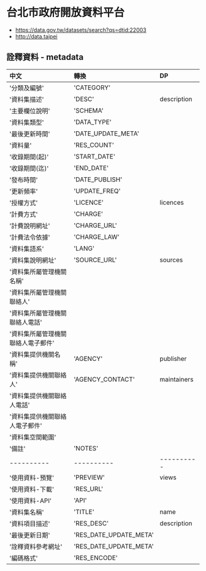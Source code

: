 # 台北市政府開放資料平台

- https://data.gov.tw/datasets/search?qs=dtid:22003
- http://data.taipei



## 詮釋資料 - metadata


| 中文 | 轉換 | DP |
| :---- | :---- | :---- |
|'分類及編號'|'CATEGORY'||
|'資料集描述'| 'DESC'| description|
|'主要欄位說明'| 'SCHEMA'||
|'資料集類型'|'DATA_TYPE'||
|'最後更新時間'|'DATE_UPDATE_META'||
|'資料量'|'RES_COUNT'||
|'收錄期間(起)'|'START_DATE'||
|'收錄期間(迄)'|'END_DATE'||
|'發布時間'|'DATE_PUBLISH'||
|'更新頻率'|'UPDATE_FREQ'||
|'授權方式'| 'LICENCE'| licences|
|'計費方式'| 'CHARGE'||
|'計費說明網址'| 'CHARGE_URL' ||
|'計費法令依據'|'CHARGE_LAW'||
|'資料集語系'| 'LANG'||
|'資料集說明網址'|'SOURCE_URL' | sources |
|'資料集所屬管理機關名稱'|||
|'資料集所屬管理機關聯絡人'|||
|'資料集所屬管理機關聯絡人電話'|||
|'資料集所屬管理機關聯絡人電子郵件'|||
|'資料集提供機關名稱'| 'AGENCY' | publisher|
|'資料集提供機關聯絡人'| 'AGENCY_CONTACT' | maintainers|
|'資料集提供機關聯絡人電話'|||
|'資料集提供機關聯絡人電子郵件'|||
|'資料集空間範圍'|||
|'備註'| 'NOTES'||
|----------|----------|----------|
|'使用資料-預覽'|'PREVIEW'|views|
|'使用資料-下載'|'RES_URL'| |
|'使用資料-API'|'API'||
|'資料集名稱'| 'TITLE' | name | 
|'資料項目描述'|'RES_DESC'| description|
|'最後更新日期'|'RES_DATE_UPDATE_META'||
|'詮釋資料參考網址'|'RES_DATE_UPDATE_META'||	
|'編碼格式'|'RES_ENCODE'||
